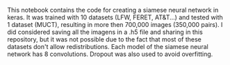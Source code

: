 This notebook contains the code for creating a siamese neural network in keras.
It was trained with 10 datasets (LFW, FERET, AT&T...) and tested with 1 dataset (MUCT), resulting in more then 700,000 images (350,000 pairs).
I did considered saving all the imagens in a .h5 file and sharing in this repository, but it was not possible due to the fact that most of these datasets don't allow redistributions.
Each model of the siamese neural network has 8 convolutions. Dropout was also used to avoid overfitting.
